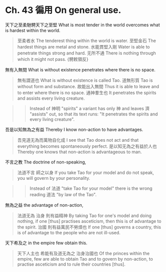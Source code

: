# Ch. 43 徧用 On general use.

天下之至柔馳騁天下之至堅
What is most tender in the world overcomes what is hardest within the world.

> 至柔者水
The tenderest thing within the world is water.
至堅金石
The hardest things are metal and stone.
水能貫堅入剛
Water is able to penetrate things strong and hard.
无所不通
There is nothing through which it might not pass.
{騁敕領反}

無有入無間
What is without existence penetrates where there is no space.

> 無有謂道也
What is without existence is called Tao.
道無形質
Tao is without form and substance.
故能出入無間
Thus it is able to leave and to enter where there is no space.
通神羣生也
It penetrates the spirits and assists every living creature.

>> Instead of 神明 "spirits" a variant has only 神
and leaves 濟 "assists" out, so that its text runs:
"It penetrates the spirits and every living creature".

吾是以知無為之有益
Thereby I know non-action to have advantages.

> 吾見道无為而萬物自化成
I see that Tao does not act and that everything becomes spontaneously perfect.
是以知无為之有益於人也
Thereby one knows that non-action is advantageous to man.

不言之教
The doctrine of non-speaking,

> 法道不言
師之以身
If you take Tao for your model and do not speak,
you will govern by your personality.

>> Instead of 法道 "take Tao for your model"
there is the wrong reading 道法 "by law of the Tao".

無為之益
the advantage of non-action,

> 法道无為
治身
則有益精神
By taking Tao for one's model and doing nothing,
if one [thus] practises asceticism,
then this is of advantage to the spirit.
治國
則有益萬民不勞煩也
If one [thus] governs a country,
this is of advantage to the people who are not ill-used.

天下希及之
in the empire few obtain this.

> 天下人主也
希能有及道无為之
治身治國也
Of the princes within the empire,
few are able to obtain Tao and to govern by non-action,
to practise asceticism and to rule their countries [thus].
